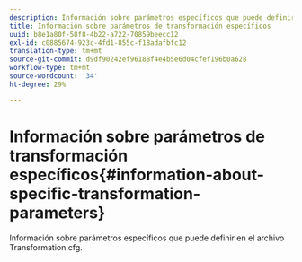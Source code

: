 ```yaml
---
description: Información sobre parámetros específicos que puede definir en el archivo Transformation.cfg.
title: Información sobre parámetros de transformación específicos
uuid: b8e1a80f-58f8-4b22-a722-70859beecc12
exl-id: c0885674-923c-4fd1-855c-f18adafbfc12
translation-type: tm+mt
source-git-commit: d9df90242ef96188f4e4b5e6d04cfef196b0a628
workflow-type: tm+mt
source-wordcount: '34'
ht-degree: 29%

---
```


# Información sobre parámetros de transformación específicos{#information-about-specific-transformation-parameters}

Información sobre parámetros específicos que puede definir en el archivo Transformation.cfg.
